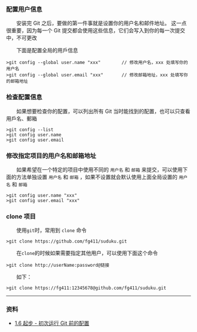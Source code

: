 
### 配置用户信息

　　安装完 Git 之后，要做的第一件事就是设置你的用户名和邮件地址。 这一点很重要，因为每一个 Git 提交都会使用这些信息，它们会写入到你的每一次提交中，不可更改

　　下面是配置全局的用戶信息

```shell
>git config --global user.name "xxx"        // 修改用户名，xxx 处填写你的用户名
>git config --global user.email "xxx"       // 修改邮箱地址，xxx 处填写你的邮箱地址
```

### 检查配置信息

　　如果想要检查你的配置，可以列出所有 Git 当时能找到的配置，也可以只查看用戶名、郵箱

```shell
>git config --list
>git config user.name
>git config user.email
```

### 修改指定项目的用户名和邮箱地址

　　如果希望在一个特定的项目中使用不同的 `用户名` 和 `邮箱` 来提交，可以使用下面的方法单独设置 `用户名` 和 `邮箱` ，如果不设置就会默认使用上面全局设置的 `用户名` 和 `邮箱`

```shell
>git config user.name "xxx"
>git config user.email "xxx"
```

### clone 项目

　　使用`git`时，常用到 `clone` 命令

```shell
>git clone https://github.com/fg411/suduku.git
```

　　在`clone`的时候如果需要指定其他用户，可以使用下面这个命令

```shell
>git clone http://userName:password@链接
```

　　如下：

```shell
>git clone https://fg411:12345678@github.com/fg411/suduku.git
```

------
### 资料

- [1.6 起步 - 初次运行 Git 前的配置](https://git-scm.com/book/zh/v2/%E8%B5%B7%E6%AD%A5-%E5%88%9D%E6%AC%A1%E8%BF%90%E8%A1%8C-Git-%E5%89%8D%E7%9A%84%E9%85%8D%E7%BD%AE)
